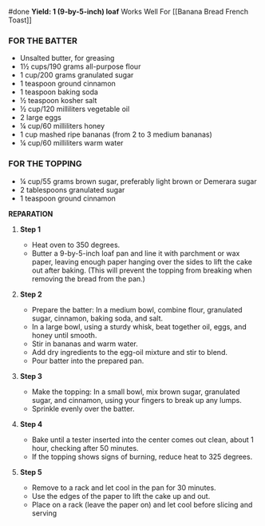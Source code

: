#done
**Yield: 1 (9-by-5-inch) loaf**
Works Well For [[Banana Bread French Toast]]

### FOR THE BATTER

- Unsalted butter, for greasing
- 1½ cups/190 grams all-purpose flour
- 1 cup/200 grams granulated sugar
- 1 teaspoon ground cinnamon
- 1 teaspoon baking soda
- ½ teaspoon kosher salt
- ½ cup/120 milliliters vegetable oil
- 2 large eggs
- ¼ cup/60 milliliters honey
- 1 cup mashed ripe bananas (from 2 to 3 medium bananas)
- ¼ cup/60 milliliters warm water

### FOR THE TOPPING

- ¼ cup/55 grams brown sugar, preferably light brown or Demerara sugar
- 2 tablespoons granulated sugar
- 1 teaspoon ground cinnamon

**REPARATION**

1. **Step 1**
    
    - Heat oven to 350 degrees.
    - Butter a 9-by-5-inch loaf pan and line it with parchment or wax paper, leaving enough paper hanging over the sides to lift the cake out after baking. (This will prevent the topping from breaking when removing the bread from the pan.)
2. **Step 2**
    
    - Prepare the batter: In a medium bowl, combine flour, granulated sugar, cinnamon, baking soda, and salt.
    - In a large bowl, using a sturdy whisk, beat together oil, eggs, and honey until smooth.
    - Stir in bananas and warm water.
    - Add dry ingredients to the egg-oil mixture and stir to blend.
    - Pour batter into the prepared pan.
3. **Step 3**
    
    - Make the topping: In a small bowl, mix brown sugar, granulated sugar, and cinnamon, using your fingers to break up any lumps.
    - Sprinkle evenly over the batter.
4. **Step 4**
    
    - Bake until a tester inserted into the center comes out clean, about 1 hour, checking after 50 minutes.
    - If the topping shows signs of burning, reduce heat to 325 degrees.
5. **Step 5**
    
    - Remove to a rack and let cool in the pan for 30 minutes.
    - Use the edges of the paper to lift the cake up and out.
    - Place on a rack (leave the paper on) and let cool before slicing and serving